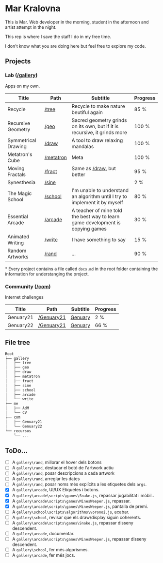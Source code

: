 # Mar Kralovna

This is Mar. Web developer in the morning, student in the afternoon and artist attempt in the night.

This rep is where I save the staff I do in my free time.

I don't know what you are doing here but feel free to explore my code.

## Projects

### Lab ([/gallery](./gallery))

Apps on my own.

|        Title        |               Path               |                                     Subtitle                                     |  Progress  |
|---------------------|----------------------------------|----------------------------------------------------------------------------------|------------|
| Recycle             | [/tree](./gallery/tree)          | Recycle to make nature beutiful again                                            |       85 % |
| Recursive Geometry  | [/geo](./gallery/geo)            | Sacred geometry grinds on its own, but if it is recursive, it grinds more        |      100 % |
| Symmetrical Drawing | [/draw](./gallery/draw)          | A tool to draw relaxing mandalas                                                 |      100 % |
| Metatron's Cube     | [/metatron](./gallery/metatron)  | Meta                                                                             |      100 % |
| Moving Fractals     | [/fract](./gallery/fract)        | Same as [/draw](./gallery/draw), but better                                      |       95 % |
| Synesthesia         | [/sine](./gallery/sine)          |                                                                                  |        2 % |
| The Magic School    | [/school](./gallery/school)      | I'm unable to understand an algorithm until I try to implement it by myself      |       80 % |
| Essential Arcade    | [/arcade](./gallery/arcade)      | A teacher of mine told the best way to learn game development is copying games   |       30 % |
| Animated Writing    | [/write](./gallery/write)        | I have something to say                                                          |       15 % |
| Random Artworks     | [/rand](./gallery/rand)          | <span class="pendent">...</span>                                                 |       90 % |

\* Every project contains a file called `docs.md` in the root folder containing the information for understanging the project.

### Community ([/com](./com))

Internet challenges

|        Title        |               Path               |                                     Subtitle                                     |  Progress  |
|---------------------|----------------------------------|----------------------------------------------------------------------------------|------------|
| Genuary21           | [/Genuary21](./com/Genuary21)    | [Genuary](genuary.art)                                                           |        2 % |
| Genuary22           | [/Genuary21](./com/Genuary22)    | [Genuary](genuary.art)                                                           |       66 % |

## File tree

```css
Root
├── gallery
│   ├── tree
│   ├── geo
│   ├── draw
│   ├── metatron
│   ├── fract
│   ├── sine
│   ├── school
│   ├── arcade
│   └── write
├── me
│   ├── AdM
│   └── CV
├── com
│   ├── Genuary21
│   └── Genuary22
└── recursos
    └── ...
```

## ToDo...

* [ ] A `gallery\rand`, millorar el hover dels botons
* [ ] A `gallery\rand`, destacar el botó de l'artwork actiu
* [ ] A `gallery\rand`, posar descripcions a cada artwork
* [ ] A `gallery\rand`, arreglar les dates
* [ ] A `gallery\rand`, posar noms més explícits a les etiquetes dels `args`.
* [x] A `gallery\arcade`, <span class="pendent">UI/UX Etiquetes i botons</span>.
* [x] A `gallery\arcade\scripts\games\Snake.js`, <span class="pendent">repassar jugabilitat i mòbil.</span>.
* [x] A `gallery\arcade\scripts\games\MinesWeeper.js`, repassar.
* [x] A `gallery\arcade\scripts\games\MinesWeeper.js`, pantalla de premi.
* [ ] A `gallery\school\scripts\algorithms\voronoi.js`, acabar.
* [ ] A `gallery\school`, revisar que els draw/display siguin coherents.
* [ ] A `gallery\arcade\scripts\games\Snake.js`, repassar disseny descendent.
* [ ] A `gallery\arcade`, documentar.
* [ ] A `gallery\arcade\scripts\games\MinesWeeper.js`, repassar disseny descendent.
* [ ] A `gallery\school`, fer més algorismes.
* [ ] A `gallery\arcade`, fer més jocs.
